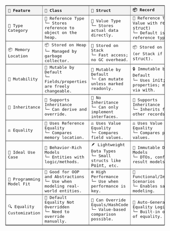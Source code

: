 <table border="1" cellspacing="0" cellpadding="8" style="border-collapse: collapse; text-align: left; font-family: monospace; width: 100%;">
    <thead style="background-color: #f2f2f2;">
      <tr>
        <th>🔰 Feature</th>
        <th>🧱 Class</th>
        <th>🧩 Struct</th>
        <th>📦 Record</th>
      </tr>
    </thead>
    <tbody>
      <tr>
        <td>📌 Type Category</td>
        <td>📌 Reference Type<br>└─ Stores reference to object on the heap.</td>
        <td>📌 Value Type<br>└─ Stores actual data directly.</td>
        <td>📌 Reference Type (or Value with <code>record struct</code>)<br>└─ Default is reference type.</td>
      </tr>
      <tr>
        <td>📦 Memory Location</td>
        <td>📦 Stored on Heap<br>└─ Managed by garbage collector.</td>
        <td>🧮 Stored on Stack<br>└─ Fast access; no GC overhead.</td>
        <td>📦 Stored on Heap (or Stack if <code>record struct</code>).</td>
      </tr>
      <tr>
        <td>🔄 Mutability</td>
        <td>🔄 Mutable by Default<br>└─ Fields/properties are freely changeable.</td>
        <td>🔄 Mutable by Default<br>└─ Can mutate unless marked readonly.</td>
        <td>🔒 Immutable by Default<br>└─ Uses <code>init;</code> for properties; mutation via <code>with</code>.</td>
      </tr>
      <tr>
        <td>🧬 Inheritance</td>
        <td>🧬 Supports Inheritance<br>└─ Can derive and override.</td>
        <td>🚫 No Inheritance<br>└─ Can only implement interfaces.</td>
        <td>🧬 Supports Inheritance<br>└─ Inherits from other records.</td>
      </tr>
      <tr>
        <td>⚖️ Equality</td>
        <td>🔁 Uses Reference Equality<br>└─ Compares memory location.</td>
        <td>⚖️ Uses Value Equality<br>└─ Compares field values.</td>
        <td>⚖️ Uses Value Equality<br>└─ Compares property values.</td>
      </tr>
      <tr>
        <td>🎯 Ideal Use Case</td>
        <td>🤖 Behavior-Rich Models<br>└─ Entities with logic/methods.</td>
        <td>🪶 Lightweight Data Types<br>└─ Small structs like <code>Point</code>, etc.</td>
        <td>🧾 Immutable Data Models<br>└─ DTOs, configs, result models.</td>
      </tr>
      <tr>
        <td>🧠 Programming Model Fit</td>
        <td>🧠 Good for OOP and Abstractions<br>└─ Use when modeling real-world entities.</td>
        <td>⚙️ High Performance<br>└─ Use when performance is key.</td>
        <td>🧠 Functional/Immutable Scenarios<br>└─ Enables safe data modeling.</td>
      </tr>
      <tr>
        <td>🔍 Equality Customization</td>
        <td>🧰 Default Equality Not Overridden<br>└─ Need to override manually.</td>
        <td>🔁 Can Override Equals/HashCode<br>└─ Value-based comparison possible.</td>
        <td>🎯 Auto-Generated Equality Logic<br>└─ Built-in override of equality.</td>
      </tr>
    </tbody>
  </table>
  